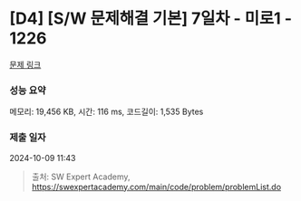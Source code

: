 # [D4] [S/W 문제해결 기본] 7일차 - 미로1 - 1226 

[문제 링크](https://swexpertacademy.com/main/code/problem/problemDetail.do?contestProbId=AV14vXUqAGMCFAYD) 

### 성능 요약

메모리: 19,456 KB, 시간: 116 ms, 코드길이: 1,535 Bytes

### 제출 일자

2024-10-09 11:43



> 출처: SW Expert Academy, https://swexpertacademy.com/main/code/problem/problemList.do